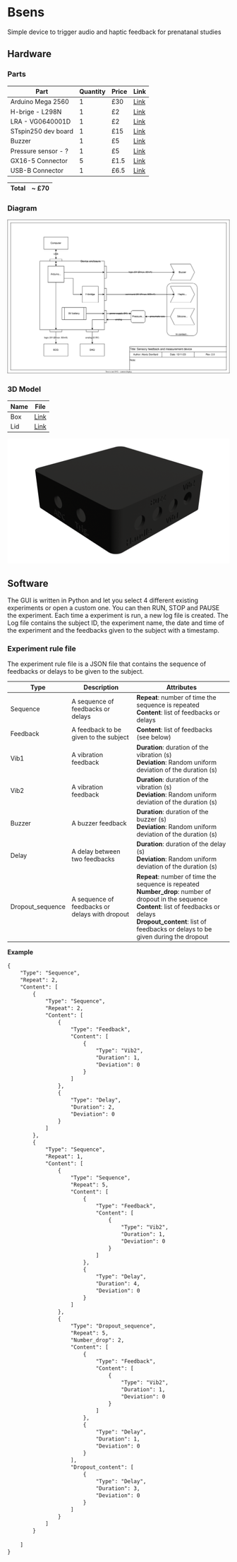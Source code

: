 # Bsens
Simple device to trigger audio and haptic feedback for prenatanal studies

## Hardware

### Parts


| Part | Quantity | Price | Link |
| ---- | -------- | ----- | ---- |
| Arduino Mega 2560 | 1 | £30 | [Link](https://store.arduino.cc/arduino-mega-2560-rev3) |
| H-brige -  L298N | 1 | £2 | [Link](https://www.amazon.co.uk/Driver-H-Bridge-Stepper-Controller-Arduino/dp/B07YC1GFM3/ref=sr_1_6?crid=TGY74KFTE5R9&keywords=h+bridge&qid=1702907659&sprefix=h+br%2Caps%2C50&sr=8-6) |
| LRA - VG0640001D | 1 | £2 | [Link](https://www.digikey.co.uk/en/products/detail/vybronics-inc/VG0640001D/15220805) |
| STspin250 dev board | 1 | £15 | [Link](https://www.mikroe.com/stspin250-click) |
| Buzzer | 1 | £5 | [Link](https://www.amazon.co.uk/dp/B096ZWCG7F?psc=1&ref=ppx_yo2ov_dt_b_product_details) |
| Pressure sensor - ? | 1 | £5 | [Link](https://?) |
| GX16-5 Connector | 5 | £1.5 | [Link](https://www.amazon.co.uk/gp/product/B07WPBXX57/ref=ppx_yo_dt_b_search_asin_title?ie=UTF8&psc=1) |
| USB-B Connector | 1 | £6.5 | [Link](https://www.amazon.co.uk/gp/product/B075FVGH8H/ref=ppx_yo_dt_b_search_asin_title?ie=UTF8&psc=1) |

| Total | ~ £70 |
| ----- | ---- |


### Diagram

![Diagram](docs/schematics.drawio.svg)

### 3D Model

| Name | File |
| ---- | ---- |
| Box | [Link](docs/box.stl) |
| Lid | [Link](docs/lid.stl) |

![Box](docs/render.png)

## Software

The GUI is written in Python and let you select 4 different existing experiments or open a custom one. 
You can then RUN, STOP and PAUSE the experiment. Each time a experiment is run, a new log file is created. 
The Log file contains the subject ID, the experiment name, the date and time of the experiment and the feedbacks given to the subject with a timestamp.

### Experiment rule file

The experiment rule file is a JSON file that contains the sequence of feedbacks or delays to be given to the subject.

| Type | Description | Attributes |
| ---- | ----------- | ---------- |
| Sequence | A sequence of feedbacks or delays | <b>Repeat</b>: number of time the sequence is repeated <br> <b>Content</b>: list of feedbacks or delays |
| Feedback | A feedback to be given to the subject | <b>Content</b>: list of feedbacks (see below) |
| Vib1 | A vibration feedback | <b>Duration</b>: duration of the vibration (s) <br> <b>Deviation</b>: Random uniform deviation of the duration (s) |
| Vib2 | A vibration feedback | <b>Duration</b>: duration of the vibration (s) <br> <b>Deviation</b>: Random uniform deviation of the duration (s) |
| Buzzer | A buzzer feedback | <b>Duration</b>: duration of the buzzer (s) <br> <b>Deviation</b>: Random uniform deviation of the duration (s) |
| Delay | A delay between two feedbacks | <b>Duration</b>: duration of the delay (s) <br> <b>Deviation</b>: Random uniform deviation of the duration (s) |
| Dropout_sequence | A sequence of feedbacks or delays with dropout | <b>Repeat</b>: number of time the sequence is repeated <br> <b>Number_drop</b>: number of dropout in the sequence <br> <b>Content</b>: list of feedbacks or delays <br> <b>Dropout_content</b>: list of feedbacks or delays to be given during the dropout |


**Example**
```JSOM
{
    "Type": "Sequence",
    "Repeat": 2,
    "Content": [
        {
            "Type": "Sequence",
            "Repeat": 2,
            "Content": [
                {
                    "Type": "Feedback",
                    "Content": [
                        {
                            "Type": "Vib2",
                            "Duration": 1,
                            "Deviation": 0
                        }
                    ]
                },
                {
                    "Type": "Delay",
                    "Duration": 2,
                    "Deviation": 0
                }
            ]
        },
        {
            "Type": "Sequence",
            "Repeat": 1,
            "Content": [
                {
                    "Type": "Sequence",
                    "Repeat": 5,
                    "Content": [
                        {
                            "Type": "Feedback",
                            "Content": [
                                {
                                    "Type": "Vib2",
                                    "Duration": 1,
                                    "Deviation": 0
                                }
                            ]
                        },
                        {
                            "Type": "Delay",
                            "Duration": 4,
                            "Deviation": 0
                        }
                    ]
                },
                {
                    "Type": "Dropout_sequence",
                    "Repeat": 5,
                    "Number_drop": 2,
                    "Content": [
                        {
                            "Type": "Feedback",
                            "Content": [
                                {
                                    "Type": "Vib2",
                                    "Duration": 1,
                                    "Deviation": 0
                                }
                            ]
                        },
                        {
                            "Type": "Delay",
                            "Duration": 1,
                            "Deviation": 0
                        }
                    ],
                    "Dropout_content": [
                        {
                            "Type": "Delay",
                            "Duration": 3,
                            "Deviation": 0
                        }
                    ]
                }
            ]
        }

    ]
}
```